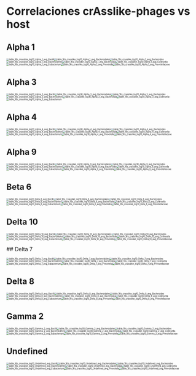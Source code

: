 # Correlaciones crAsslike-phages vs host

## Alpha 1

<img src="/01_spearman_host_22samples_log10/01_Alpha_1_avg/table_16s_crasslike_log10_Alpha_1_avg_Bacilli.png" alt="table_16s_crasslike_log10_Alpha_1_avg_Bacilli" style="zoom:40%;" /><img src="/01_spearman_host_22samples_log10/01_Alpha_1_avg/table_16s_crasslike_log10_Alpha_1_avg_Bacteroidales.png" alt="table_16s_crasslike_log10_Alpha_1_avg_Bacteroidales" style="zoom:40%;" /><img src="/01_spearman_host_22samples_log10/01_Alpha_1_avg/table_16s_crasslike_log10_Alpha_1_avg_Bacteroides.png" alt="table_16s_crasslike_log10_Alpha_1_avg_Bacteroides" style="zoom:40%;" /><img src="/01_spearman_host_22samples_log10/01_Alpha_1_avg/table_16s_crasslike_log10_Alpha_1_avg_Bacteroidetes.png" alt="table_16s_crasslike_log10_Alpha_1_avg_Bacteroidetes" style="zoom:40%;" /><img src="/01_spearman_host_22samples_log10/01_Alpha_1_avg/table_16s_crasslike_log10_Alpha_1_avg_Bacteroidia.png" alt="table_16s_crasslike_log10_Alpha_1_avg_Bacteroidia" style="zoom:40%;" /><img src="/01_spearman_host_22samples_log10/01_Alpha_1_avg/table_16s_crasslike_log10_Alpha_1_avg_Collinsella.png" alt="table_16s_crasslike_log10_Alpha_1_avg_Collinsella" style="zoom:40%;" /><img src="/01_spearman_host_22samples_log10/01_Alpha_1_avg/table_16s_crasslike_log10_Alpha_1_avg_Eubacterium.png" alt="table_16s_crasslike_log10_Alpha_1_avg_Eubacterium" style="zoom:40%;" /><img src="/01_spearman_host_22samples_log10/01_Alpha_1_avg/table_16s_crasslike_log10_Alpha_1_avg_Prevotella.png" alt="table_16s_crasslike_log10_Alpha_1_avg_Prevotella" style="zoom:40%;" /><img src="/01_spearman_host_22samples_log10/01_Alpha_1_avg/table_16s_crasslike_log10_Alpha_1_avg_Prevotellaceae.png" alt="table_16s_crasslike_log10_Alpha_1_avg_Prevotellaceae" style="zoom:40%;" />

<div style="page-break-after: always; break-after: page;"></div>

## Alpha 3

<img src="/01_spearman_host_22samples_log10/02_Alpha_3_avg/table_16s_crasslike_log10_Alpha_3_avg_Bacilli.png" alt="table_16s_crasslike_log10_Alpha_3_avg_Bacilli" style="zoom:40%;" /><img src="/01_spearman_host_22samples_log10/02_Alpha_3_avg/table_16s_crasslike_log10_Alpha_3_avg_Bacteroidales.png" alt="table_16s_crasslike_log10_Alpha_3_avg_Bacteroidales" style="zoom:40%;" /><img src="/01_spearman_host_22samples_log10/02_Alpha_3_avg/table_16s_crasslike_log10_Alpha_3_avg_Bacteroides.png" alt="table_16s_crasslike_log10_Alpha_3_avg_Bacteroides" style="zoom:40%;" /><img src="/01_spearman_host_22samples_log10/02_Alpha_3_avg/table_16s_crasslike_log10_Alpha_3_avg_Bacteroidetes.png" alt="table_16s_crasslike_log10_Alpha_3_avg_Bacteroidetes" style="zoom:40%;" /><img src="/01_spearman_host_22samples_log10/02_Alpha_3_avg/table_16s_crasslike_log10_Alpha_3_avg_Bacteroidia.png" alt="table_16s_crasslike_log10_Alpha_3_avg_Bacteroidia" style="zoom:40%;" /><img src="/01_spearman_host_22samples_log10/02_Alpha_3_avg/table_16s_crasslike_log10_Alpha_3_avg_Collinsella.png" alt="table_16s_crasslike_log10_Alpha_3_avg_Collinsella" style="zoom:40%;" /><img src="/01_spearman_host_22samples_log10/02_Alpha_3_avg/table_16s_crasslike_log10_Alpha_3_avg_Eubacterium.png" alt="table_16s_crasslike_log10_Alpha_3_avg_Eubacterium" style="zoom:40%;" />

<div style="page-break-after: always; break-after: page;"></div>

## Alpha 4

<img src="/01_spearman_host_22samples_log10/03_Alpha_4_avg/table_16s_crasslike_log10_Alpha_4_avg_Bacilli.png" alt="table_16s_crasslike_log10_Alpha_4_avg_Bacilli" style="zoom:40%;" /><img src="/01_spearman_host_22samples_log10/03_Alpha_4_avg/table_16s_crasslike_log10_Alpha_4_avg_Bacteroidales.png" alt="table_16s_crasslike_log10_Alpha_4_avg_Bacteroidales" style="zoom:40%;" /><img src="/01_spearman_host_22samples_log10/03_Alpha_4_avg/table_16s_crasslike_log10_Alpha_4_avg_Bacteroides.png" alt="table_16s_crasslike_log10_Alpha_4_avg_Bacteroides" style="zoom:40%;" /><img src="/01_spearman_host_22samples_log10/03_Alpha_4_avg/table_16s_crasslike_log10_Alpha_4_avg_Bacteroidetes.png" alt="table_16s_crasslike_log10_Alpha_4_avg_Bacteroidetes" style="zoom:40%;" /><img src="/01_spearman_host_22samples_log10/03_Alpha_4_avg/table_16s_crasslike_log10_Alpha_4_avg_Bacteroidia.png" alt="table_16s_crasslike_log10_Alpha_4_avg_Bacteroidia" style="zoom:40%;" /><img src="/01_spearman_host_22samples_log10/03_Alpha_4_avg/table_16s_crasslike_log10_Alpha_4_avg_Collinsella.png" alt="table_16s_crasslike_log10_Alpha_4_avg_Collinsella" style="zoom:40%;" /><img src="/01_spearman_host_22samples_log10/03_Alpha_4_avg/table_16s_crasslike_log10_Alpha_4_avg_Eubacterium.png" alt="table_16s_crasslike_log10_Alpha_4_avg_Eubacterium" style="zoom:40%;" /><img src="/01_spearman_host_22samples_log10/03_Alpha_4_avg/table_16s_crasslike_log10_Alpha_4_avg_Prevotella.png" alt="table_16s_crasslike_log10_Alpha_4_avg_Prevotella" style="zoom:40%;" /><img src="/01_spearman_host_22samples_log10/03_Alpha_4_avg/table_16s_crasslike_log10_Alpha_4_avg_Prevotellaceae.png" alt="table_16s_crasslike_log10_Alpha_4_avg_Prevotellaceae" style="zoom:40%;" />

<div style="page-break-after: always; break-after: page;"></div>

## Alpha 9

<img src="/01_spearman_host_22samples_log10/04_Alpha_9_avg/table_16s_crasslike_log10_Alpha_9_avg_Bacilli.png" alt="table_16s_crasslike_log10_Alpha_9_avg_Bacilli" style="zoom:40%;" /><img src="/01_spearman_host_22samples_log10/04_Alpha_9_avg/table_16s_crasslike_log10_Alpha_9_avg_Bacteroidales.png" alt="table_16s_crasslike_log10_Alpha_9_avg_Bacteroidales" style="zoom:40%;" /><img src="/01_spearman_host_22samples_log10/04_Alpha_9_avg/table_16s_crasslike_log10_Alpha_9_avg_Bacteroides.png" alt="table_16s_crasslike_log10_Alpha_9_avg_Bacteroides" style="zoom:40%;" /><img src="/01_spearman_host_22samples_log10/04_Alpha_9_avg/table_16s_crasslike_log10_Alpha_9_avg_Bacteroidetes.png" alt="table_16s_crasslike_log10_Alpha_9_avg_Bacteroidetes" style="zoom:40%;" /><img src="/01_spearman_host_22samples_log10/04_Alpha_9_avg/table_16s_crasslike_log10_Alpha_9_avg_Bacteroidia.png" alt="table_16s_crasslike_log10_Alpha_9_avg_Bacteroidia" style="zoom:40%;" /><img src="/01_spearman_host_22samples_log10/04_Alpha_9_avg/table_16s_crasslike_log10_Alpha_9_avg_Collinsella.png" alt="table_16s_crasslike_log10_Alpha_9_avg_Collinsella" style="zoom:40%;" /><img src="/01_spearman_host_22samples_log10/04_Alpha_9_avg/table_16s_crasslike_log10_Alpha_9_avg_Eubacterium.png" alt="table_16s_crasslike_log10_Alpha_9_avg_Eubacterium" style="zoom:40%;" /><img src="/01_spearman_host_22samples_log10/04_Alpha_9_avg/table_16s_crasslike_log10_Alpha_9_avg_Prevotella.png" alt="table_16s_crasslike_log10_Alpha_9_avg_Prevotella" style="zoom:40%;" /><img src="/01_spearman_host_22samples_log10/04_Alpha_9_avg/table_16s_crasslike_log10_Alpha_9_avg_Prevotellaceae.png" alt="table_16s_crasslike_log10_Alpha_9_avg_Prevotellaceae" style="zoom:40%;" />

<div style="page-break-after: always; break-after: page;"></div>


## Beta 6

<img src="/01_spearman_host_22samples_log10/05_Beta_6_avg/table_16s_crasslike_log10_Beta_6_avg_Bacilli.png" alt="table_16s_crasslike_log10_Beta_6_avg_Bacilli" style="zoom:40%;" /><img src="/01_spearman_host_22samples_log10/05_Beta_6_avg/table_16s_crasslike_log10_Beta_6_avg_Bacteroidales.png" alt="table_16s_crasslike_log10_Beta_6_avg_Bacteroidales" style="zoom:40%;" /><img src="/01_spearman_host_22samples_log10/05_Beta_6_avg/table_16s_crasslike_log10_Beta_6_avg_Bacteroides.png" alt="table_16s_crasslike_log10_Beta_6_avg_Bacteroides" style="zoom:40%;" /><img src="/01_spearman_host_22samples_log10/05_Beta_6_avg/table_16s_crasslike_log10_Beta_6_avg_Bacteroidetes.png" alt="table_16s_crasslike_log10_Beta_6_avg_Bacteroidetes" style="zoom:40%;" /><img src="/01_spearman_host_22samples_log10/05_Beta_6_avg/table_16s_crasslike_log10_Beta_6_avg_Bacteroidia.png" alt="table_16s_crasslike_log10_Beta_6_avg_Bacteroidia" style="zoom:40%;" /><img src="/01_spearman_host_22samples_log10/05_Beta_6_avg/table_16s_crasslike_log10_Beta_6_avg_Collinsella.png" alt="table_16s_crasslike_log10_Beta_6_avg_Collinsella" style="zoom:40%;" /><img src="/01_spearman_host_22samples_log10/05_Beta_6_avg/table_16s_crasslike_log10_Beta_6_avg_Eubacterium.png" alt="table_16s_crasslike_log10_Beta_6_avg_Eubacterium" style="zoom:40%;" /><img src="/01_spearman_host_22samples_log10/05_Beta_6_avg/table_16s_crasslike_log10_Beta_6_avg_Prevotella.png" alt="table_16s_crasslike_log10_Beta_6_avg_Prevotella" style="zoom:40%;" /><img src="/01_spearman_host_22samples_log10/05_Beta_6_avg/table_16s_crasslike_log10_Beta_6_avg_Prevotellaceae.png" alt="table_16s_crasslike_log10_Beta_6_avg_Prevotellaceae" style="zoom:40%;" />

<div style="page-break-after: always; break-after: page;"></div>

## Delta 10

<img src="/01_spearman_host_22samples_log10/06_Delta_10_avg/table_16s_crasslike_log10_Delta_10_avg_Bacilli.png" alt="table_16s_crasslike_log10_Delta_10_avg_Bacilli" style="zoom:40%;" /><img src="/01_spearman_host_22samples_log10/06_Delta_10_avg/table_16s_crasslike_log10_Delta_10_avg_Bacteroidales.png" alt="table_16s_crasslike_log10_Delta_10_avg_Bacteroidales" style="zoom:40%;" /><img src="/01_spearman_host_22samples_log10/06_Delta_10_avg/table_16s_crasslike_log10_Delta_10_avg_Bacteroides.png" alt="table_16s_crasslike_log10_Delta_10_avg_Bacteroides" style="zoom:40%;" /><img src="/01_spearman_host_22samples_log10/06_Delta_10_avg/table_16s_crasslike_log10_Delta_10_avg_Bacteroidetes.png" alt="table_16s_crasslike_log10_Delta_10_avg_Bacteroidetes" style="zoom:40%;" /><img src="/01_spearman_host_22samples_log10/06_Delta_10_avg/table_16s_crasslike_log10_Delta_10_avg_Bacteroidia.png" alt="table_16s_crasslike_log10_Delta_10_avg_Bacteroidia" style="zoom:40%;" /><img src="/01_spearman_host_22samples_log10/06_Delta_10_avg/table_16s_crasslike_log10_Delta_10_avg_Collinsella.png" alt="table_16s_crasslike_log10_Delta_10_avg_Collinsella" style="zoom:40%;" /><img src="/01_spearman_host_22samples_log10/06_Delta_10_avg/table_16s_crasslike_log10_Delta_10_avg_Eubacterium.png" alt="table_16s_crasslike_log10_Delta_10_avg_Eubacterium" style="zoom:40%;" /><img src="/01_spearman_host_22samples_log10/06_Delta_10_avg/table_16s_crasslike_log10_Delta_10_avg_Prevotella.png" alt="table_16s_crasslike_log10_Delta_10_avg_Prevotella" style="zoom:40%;" /><img src="/01_spearman_host_22samples_log10/06_Delta_10_avg/table_16s_crasslike_log10_Delta_10_avg_Prevotellaceae.png" alt="table_16s_crasslike_log10_Delta_10_avg_Prevotellaceae" style="zoom:40%;" />

<div style="page-break-after: always; break-after: page;"></div>
## Delta 7

<img src="/01_spearman_host_22samples_log10/07_Delta_7_avg/table_16s_crasslike_log10_Delta_7_avg_Bacilli.png" alt="table_16s_crasslike_log10_Delta_7_avg_Bacilli" style="zoom:40%;" /><img src="/01_spearman_host_22samples_log10/07_Delta_7_avg/table_16s_crasslike_log10_Delta_7_avg_Bacteroidales.png" alt="table_16s_crasslike_log10_Delta_7_avg_Bacteroidales" style="zoom:40%;" /><img src="/01_spearman_host_22samples_log10/07_Delta_7_avg/table_16s_crasslike_log10_Delta_7_avg_Bacteroides.png" alt="table_16s_crasslike_log10_Delta_7_avg_Bacteroides" style="zoom:40%;" /><img src="/01_spearman_host_22samples_log10/07_Delta_7_avg/table_16s_crasslike_log10_Delta_7_avg_Bacteroidetes.png" alt="table_16s_crasslike_log10_Delta_7_avg_Bacteroidetes" style="zoom:40%;" /><img src="/01_spearman_host_22samples_log10/07_Delta_7_avg/table_16s_crasslike_log10_Delta_7_avg_Bacteroidia.png" alt="table_16s_crasslike_log10_Delta_7_avg_Bacteroidia" style="zoom:40%;" /><img src="/01_spearman_host_22samples_log10/07_Delta_7_avg/table_16s_crasslike_log10_Delta_7_avg_Collinsella.png" alt="table_16s_crasslike_log10_Delta_7_avg_Collinsella" style="zoom:40%;" /><img src="/01_spearman_host_22samples_log10/07_Delta_7_avg/table_16s_crasslike_log10_Delta_7_avg_Eubacterium.png" alt="table_16s_crasslike_log10_Delta_7_avg_Eubacterium" style="zoom:40%;" /><img src="/01_spearman_host_22samples_log10/07_Delta_7_avg/table_16s_crasslike_log10_Delta_7_avg_Prevotella.png" alt="table_16s_crasslike_log10_Delta_7_avg_Prevotella" style="zoom:40%;" /><img src="/01_spearman_host_22samples_log10/07_Delta_7_avg/table_16s_crasslike_log10_Delta_7_avg_Prevotellaceae.png" alt="table_16s_crasslike_log10_Delta_7_avg_Prevotellaceae" style="zoom:40%;" />

<div style="page-break-after: always; break-after: page;"></div>

## Delta 8

<img src="/01_spearman_host_22samples_log10/08_Delta_8_avg/table_16s_crasslike_log10_Delta_8_avg_Bacilli.png" alt="table_16s_crasslike_log10_Delta_8_avg_Bacilli" style="zoom:40%;" /><img src="/01_spearman_host_22samples_log10/08_Delta_8_avg/table_16s_crasslike_log10_Delta_8_avg_Bacteroidales.png" alt="table_16s_crasslike_log10_Delta_8_avg_Bacteroidales" style="zoom:40%;" /><img src="/01_spearman_host_22samples_log10/08_Delta_8_avg/table_16s_crasslike_log10_Delta_8_avg_Bacteroides.png" alt="table_16s_crasslike_log10_Delta_8_avg_Bacteroides" style="zoom:40%;" /><img src="/01_spearman_host_22samples_log10/08_Delta_8_avg/table_16s_crasslike_log10_Delta_8_avg_Bacteroidetes.png" alt="table_16s_crasslike_log10_Delta_8_avg_Bacteroidetes" style="zoom:40%;" /><img src="/01_spearman_host_22samples_log10/08_Delta_8_avg/table_16s_crasslike_log10_Delta_8_avg_Bacteroidia.png" alt="table_16s_crasslike_log10_Delta_8_avg_Bacteroidia" style="zoom:40%;" /><img src="/01_spearman_host_22samples_log10/08_Delta_8_avg/table_16s_crasslike_log10_Delta_8_avg_Collinsella.png" alt="table_16s_crasslike_log10_Delta_8_avg_Collinsella" style="zoom:40%;" /><img src="/01_spearman_host_22samples_log10/08_Delta_8_avg/table_16s_crasslike_log10_Delta_8_avg_Eubacterium.png" alt="table_16s_crasslike_log10_Delta_8_avg_Eubacterium" style="zoom:40%;" /><img src="/01_spearman_host_22samples_log10/08_Delta_8_avg/table_16s_crasslike_log10_Delta_8_avg_Prevotella.png" alt="table_16s_crasslike_log10_Delta_8_avg_Prevotella" style="zoom:40%;" /><img src="/01_spearman_host_22samples_log10/08_Delta_8_avg/table_16s_crasslike_log10_Delta_8_avg_Prevotellaceae.png" alt="table_16s_crasslike_log10_Delta_8_avg_Prevotellaceae" style="zoom:40%;" />

<div style="page-break-after: always; break-after: page;"></div>

## Gamma 2

<img src="/01_spearman_host_22samples_log10/09_Gamma_2_avg/table_16s_crasslike_log10_Gamma_2_avg_Bacilli.png" alt="table_16s_crasslike_log10_Gamma_2_avg_Bacilli" style="zoom:40%;" /><img src="/01_spearman_host_22samples_log10/09_Gamma_2_avg/table_16s_crasslike_log10_Gamma_2_avg_Bacteroidales.png" alt="table_16s_crasslike_log10_Gamma_2_avg_Bacteroidales" style="zoom:40%;" /><img src="/01_spearman_host_22samples_log10/09_Gamma_2_avg/table_16s_crasslike_log10_Gamma_2_avg_Bacteroides.png" alt="table_16s_crasslike_log10_Gamma_2_avg_Bacteroides" style="zoom:40%;" /><img src="/01_spearman_host_22samples_log10/09_Gamma_2_avg/table_16s_crasslike_log10_Gamma_2_avg_Bacteroidetes.png" alt="table_16s_crasslike_log10_Gamma_2_avg_Bacteroidetes" style="zoom:40%;" /><img src="/01_spearman_host_22samples_log10/09_Gamma_2_avg/table_16s_crasslike_log10_Gamma_2_avg_Bacteroidia.png" alt="table_16s_crasslike_log10_Gamma_2_avg_Bacteroidia" style="zoom:40%;" /><img src="/01_spearman_host_22samples_log10/09_Gamma_2_avg/table_16s_crasslike_log10_Gamma_2_avg_Collinsella.png" alt="table_16s_crasslike_log10_Gamma_2_avg_Collinsella" style="zoom:40%;" /><img src="/01_spearman_host_22samples_log10/09_Gamma_2_avg/table_16s_crasslike_log10_Gamma_2_avg_Eubacterium.png" alt="table_16s_crasslike_log10_Gamma_2_avg_Eubacterium" style="zoom:40%;" /><img src="/01_spearman_host_22samples_log10/09_Gamma_2_avg/table_16s_crasslike_log10_Gamma_2_avg_Prevotella.png" alt="table_16s_crasslike_log10_Gamma_2_avg_Prevotella" style="zoom:40%;" /><img src="/01_spearman_host_22samples_log10/09_Gamma_2_avg/table_16s_crasslike_log10_Gamma_2_avg_Prevotellaceae.png" alt="table_16s_crasslike_log10_Gamma_2_avg_Prevotellaceae" style="zoom:40%;" />

<div style="page-break-after: always; break-after: page;"></div>

## Undefined

<img src="/01_spearman_host_22samples_log10/10_Undefined_avg/table_16s_crasslike_log10_Undefined_avg_Bacilli.png" alt="table_16s_crasslike_log10_Undefined_avg_Bacilli" style="zoom:40%;" /><img src="/01_spearman_host_22samples_log10/10_Undefined_avg/table_16s_crasslike_log10_Undefined_avg_Bacteroidales.png" alt="table_16s_crasslike_log10_Undefined_avg_Bacteroidales" style="zoom:40%;" /><img src="/01_spearman_host_22samples_log10/10_Undefined_avg/table_16s_crasslike_log10_Undefined_avg_Bacteroides.png" alt="table_16s_crasslike_log10_Undefined_avg_Bacteroides" style="zoom:40%;" /><img src="/01_spearman_host_22samples_log10/10_Undefined_avg/table_16s_crasslike_log10_Undefined_avg_Bacteroidetes.png" alt="table_16s_crasslike_log10_Undefined_avg_Bacteroidetes" style="zoom:40%;" /><img src="/01_spearman_host_22samples_log10/10_Undefined_avg/table_16s_crasslike_log10_Undefined_avg_Bacteroidia.png" alt="table_16s_crasslike_log10_Undefined_avg_Bacteroidia" style="zoom:40%;" /><img src="/01_spearman_host_22samples_log10/10_Undefined_avg/table_16s_crasslike_log10_Undefined_avg_Collinsella.png" alt="table_16s_crasslike_log10_Undefined_avg_Collinsella" style="zoom:40%;" /><img src="/01_spearman_host_22samples_log10/10_Undefined_avg/table_16s_crasslike_log10_Undefined_avg_Eubacterium.png" alt="table_16s_crasslike_log10_Undefined_avg_Eubacterium" style="zoom:40%;" /><img src="/01_spearman_host_22samples_log10/10_Undefined_avg/table_16s_crasslike_log10_Undefined_avg_Prevotella.png" alt="table_16s_crasslike_log10_Undefined_avg_Prevotella" style="zoom:40%;" /><img src="/01_spearman_host_22samples_log10/10_Undefined_avg/table_16s_crasslike_log10_Undefined_avg_Prevotellaceae.png" alt="table_16s_crasslike_log10_Undefined_avg_Prevotellaceae" style="zoom:40%;" />

<div style="page-break-after: always; break-after: page;"></div>
